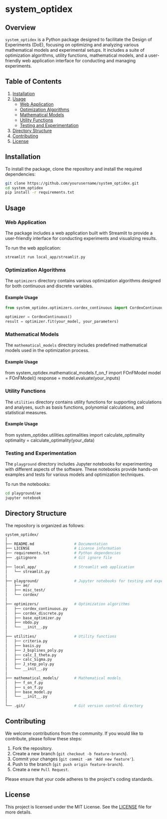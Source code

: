 # system_optidex

## Overview

`system_optidex` is a Python package designed to facilitate the Design of Experiments (DoE), focusing on optimizing and analyzing various mathematical models and experimental setups. It includes a suite of optimization algorithms, utility functions, mathematical models, and a user-friendly web application interface for conducting and managing experiments.

## Table of Contents

1. [Installation](#installation)
2. [Usage](#usage)
    - [Web Application](#web-application)
    - [Optimization Algorithms](#optimization-algorithms)
    - [Mathematical Models](#mathematical-models)
    - [Utility Functions](#utility-functions)
    - [Testing and Experimentation](#testing-and-experimentation)
3. [Directory Structure](#directory-structure)
4. [Contributing](#contributing)
5. [License](#license)

## Installation

To install the package, clone the repository and install the required dependencies:

```bash
git clone https://github.com/yourusername/system_optidex.git
cd system_optidex
pip install -r requirements.txt
```

## Usage

### Web Application

The package includes a web application built with Streamlit to provide a user-friendly interface for conducting experiments and visualizing results.

To run the web application:

```bash
streamlit run local_app/streamlit.py
```

### Optimization Algorithms

The `optimizers` directory contains various optimization algorithms designed for both continuous and discrete variables.

#### Example Usage

```python
from system_optidex.optimizers.cordex_continuous import CordexContinuous

optimizer = CordexContinuous()
result = optimizer.fit(your_model, your_parameters)
```

### Mathematical Models

The `mathematical_models` directory includes predefined mathematical models used in the optimization process.

#### Example Usage

from system_optidex.mathematical_models.f_on_f import FOnFModel
model = FOnFModel()
response = model.evaluate(your_inputs)

### Utility Functions

The `utilities` directory contains utility functions for supporting calculations and analyses, such as basis functions, polynomial calculations, and statistical measures.

#### Example Usage

from system_optidex.utilities.optimalities import calculate_optimality
optimality = calculate_optimality(your_data)

### Testing and Experimentation

The `playground` directory includes Jupyter notebooks for experimenting with different aspects of the software. These notebooks provide hands-on examples and tests for various models and optimization techniques.

To run the notebooks:

```bash
cd playground/ae
jupyter notebook
```

## Directory Structure

The repository is organized as follows:

```bash
system_optidex/
│
├── README.md                  # Documentation
├── LICENSE                    # License information
├── requirements.txt           # Python dependencies
├── .gitignore                 # Git ignore file
│
├── local_app/                 # Streamlit web application
│   └── streamlit.py
│
├── playground/                # Jupyter notebooks for testing and experimentation
│   ├── ae/
│   ├── misc_test/
│   └── cordex/
│
├── optimizers/                # Optimization algorithms
│   ├── cordex_continuous.py
│   ├── cordex_discrete.py
│   ├── base_optimizer.py
│   ├── nbdo.py
│   └── __init__.py
│
├── utilities/                 # Utility functions
│   ├── criteria.py
│   ├── basis.py
│   ├── J_bsplines_poly.py
│   ├── calc_I_theta.py
│   ├── calc_Sigma.py
│   ├── J_step_poly.py
│   └── __init__.py
│
├── mathematical_models/       # Mathematical models
│   ├── f_on_f.py
│   ├── s_on_f.py
│   ├── base_model.py
│   └── __init__.py
│
└── .git/                      # Git version control directory
```

## Contributing

We welcome contributions from the community. If you would like to contribute, please follow these steps:

1. Fork the repository.
2. Create a new branch (`git checkout -b feature-branch`).
3. Commit your changes (`git commit -am 'Add new feature'`).
4. Push to the branch (`git push origin feature-branch`).
5. Create a new `Pull Request`.

Please ensure that your code adheres to the project's coding standards.

## License

This project is licensed under the MIT License. See the [LICENSE](LICENSE) file for more details.

